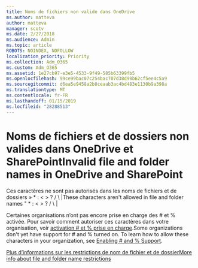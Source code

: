 ```yaml
---
title: Noms de fichiers non valide dans OneDrive
ms.author: matteva
author: matteva
manager: scotv
ms.date: 2/27/2018
ms.audience: Admin
ms.topic: article
ROBOTS: NOINDEX, NOFOLLOW
localization_priority: Priority
ms.collection: Adm_O365
ms.custom: Adm_O365
ms.assetid: 1e27cb97-e3e5-4533-9f49-585b63399fb5
ms.openlocfilehash: 99ce99bac07c254bac707d38d98b62cf5ee4c5a9
ms.sourcegitcommit: d6ea5e9458a2b8ceaab3ac4bd483e1130b9a398a
ms.translationtype: MT
ms.contentlocale: fr-FR
ms.lasthandoff: 01/15/2019
ms.locfileid: "28288513"
---
```

# <a name="invalid-file-and-folder-names-in-onedrive-and-sharepoint"></a><span data-ttu-id="363ac-102">Noms de fichiers et de dossiers non valides dans OneDrive et SharePoint</span><span class="sxs-lookup"><span data-stu-id="363ac-102">Invalid file and folder names in OneDrive and SharePoint</span></span>

<span data-ttu-id="363ac-p101">Ces caractères ne sont pas autorisés dans les noms de fichiers et de dossiers » \* : \< \> ? / \ |</span><span class="sxs-lookup"><span data-stu-id="363ac-p101">These characters aren't allowed in file and folder names " \* : \< \> ? / \ |</span></span> 
  
<span data-ttu-id="363ac-p102">Certaines organisations n’ont pas encore prise en charge des # et % activée. Pour savoir comment autoriser ces caractères dans votre organisation, voir [activation # et % prise en charge](https://go.microsoft.com/fwlink/?linkid=862611).</span><span class="sxs-lookup"><span data-stu-id="363ac-p102">Some organizations don't yet have support for # and % turned on. To learn how to allow these characters in your organization, see [Enabling # and % Support](https://go.microsoft.com/fwlink/?linkid=862611).</span></span> 
  
[<span data-ttu-id="363ac-107">Plus d’informations sur les restrictions de nom de fichier et de dossier</span><span class="sxs-lookup"><span data-stu-id="363ac-107">More info about file and folder name restrictions</span></span>](https://go.microsoft.com/fwlink/?linkid=866430)
  

